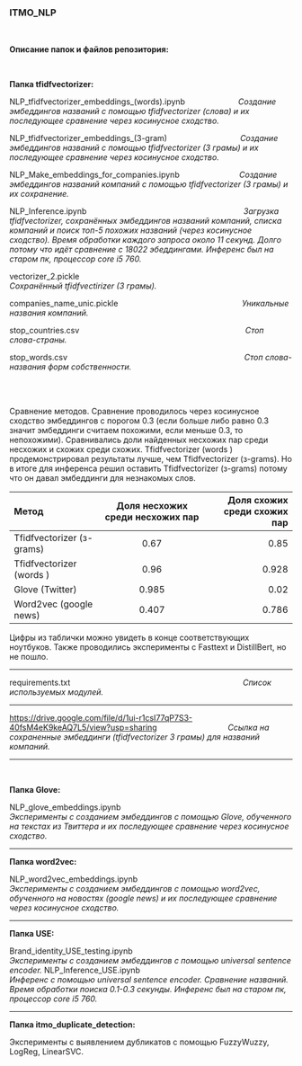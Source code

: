 ### ITMO_NLP
$~~~~~~~~~$

__Описание папок и файлов репозитория:__

$~~~~~~~~~$

__Папка tfidfvectorizer:__

NLP_tfidfvectorizer_embeddings_(words).ipynb $~~~~~~~~~~~~~~~~~~~~~~$ _Создание эмбеддингов названий с помощью tfidfvectorizer (слова) и их последующее сравнение через косинусное сходство._

NLP_tfidfvectorizer_embeddings_(3-gram)  $~~~~~~~~~~~~~~~~~~~~~~~~~~~~~~~$ _Создание эмбеддингов названий с помощью tfidfvectorizer (3 грамы) и их последующее сравнение через косинусное сходство._

NLP_Make_embeddings_for_companies.ipynb  $~~~~~~~~~~~~~~~~~~~~~~~~~$ _Создание эмбеддингов названий компаний с помощью tfidfvectorizer (3 грамы) и их сохранение._

NLP_Inference.ipynb  $~~~~~~~~~~~~~~~~~~~~~~~~~~~~~~~~~~~~~~~~~~~~~~~~~~~~~~~~~~~~~~~~~~~~~$ _Загрузка tfidfvectorizer, сохранённых эмбеддингов названий компаний, списка компаний и поиск топ-5 похожих названий (через косинусное сходство). Время обработки каждого запроса около 11 секунд. Долго потому что идёт сравнение с 18022 эбеддингами. Инференс был на старом пк, процессор core i5 760._

vectorizer_2.pickle  $~~~~~~~~~~~~~~~~~~~~~~~~~~~~~~~~~~~~~~~~~~~~~~~~~~~~~~~~~~~~~~~~~~~~~~~~~$ _Сохранённый tfidfvectirizer (3 грамы)._

companies_name_unic.pickle    $~~~~~~~~~~~~~~~~~~~~~~~~~~~~~~~~~~~~~~~~~~~~~~~~~~~~~~$ _Уникальные названия компаний._

stop_countries.csv      $~~~~~~~~~~~~~~~~~~~~~~~~~~~~~~~~~~~~~~~~~~~~~~~~~~~~~~~~~~~~~~~~~~~~~~~~~$ _Стоп слова-страны._

stop_words.csv     $~~~~~~~~~~~~~~~~~~~~~~~~~~~~~~~~~~~~~~~~~~~~~~~~~~~~~~~~~~~~~~~~~~~~~~~~~~~~~~$ _Стоп слова-названия форм собственности._

$~~~~~~~~~~~~~~~~~~~~~~~~~~~~~~~~~~~~~~~~~~~~~~~~~~~~~~~~~~~~~~~~~~~~~~~~~~~~~~$
$~~~~~~~~~~~~~~~~~~~~~~~~~~~~~~~~~~~~~~~~~~~~~~~~~~~~~~~~~~~~~~~~~~~~~~~~~~~~~~$

Сравнение методов. Сравнение проводилось через косинусное сходство эмбеддингов с порогом 0.3 (если больше либо равно 0.3 значит эмбеддинги считаем похожими, если меньше 0.3, то непохожими). Сравнивались доли найденных несхожих пар среди несхожих и схожих среди схожих. Tfidfvectorizer (words ) продемонстрировал результаты лучше, чем Tfidfvectorizer (з-grams). Но в итоге для инференса решил оставить  Tfidfvectorizer (з-grams) потому что он давал эмбеддинги для незнакомых слов.

Метод                              | Доля несхожих среди несхожих пар  | Доля схожих среди схожих пар   
:----------------------------------|:---------------------------------:|--------------------:
Tfidfvectorizer (з-grams)          |  0.67                             | 0.85 
Tfidfvectorizer (words )           |  0.96                             | 0.928
Glove (Twitter)                    |  0.985                            | 0.02
Word2vec (google news)             |  0.407                            | 0.786

Цифры из таблички можно увидеть в конце соответствующих ноутбуков.
Также проводились эксперименты с Fasttext и DistillBert, но не пошло.


***
requirements.txt   $~~~~~~~~~~~~~~~~~~~~~~~~~~~~~~~~~~~~~~~~~~~~~~~~~~~~~~~~~~~~~~~~~~~~~~~~~~~~$ _Список используемых модулей._

***
https://drive.google.com/file/d/1ui-r1csI77qP7S3-40fsM4eK9keAQ7L5/view?usp=sharing   $~~~~~~~~~~~~~~~~~~~~~~~~~~~~~~~$_Ссылка на сохраненные эмбеддинги (tfidfvectorizer 3 грамы) для названий компаний._

***
$~~~~~~~~~~~~~~~~~~~~~~~~~~~~~~~~~~~~~~~~~~~~~~$
$~~~~~~~~~~~~~~~~~~~~~~~~~~~~~~~~~~~~~~~~~~~~~~$

__Папка Glove:__

NLP_glove_embeddings.ipynb     $~~~~~~~~~~~~~~~~~~~~~~~~~~~~~~~~~~~~~~~~~~~~~~~~~~~~$ _Эксперименты с созданием эмбеддингов с помощью Glove, обученного на текстах из Твиттера и их последующее сравнение через косинусное сходство._

***

__Папка word2vec:__

NLP_word2vec_embeddings.ipynb  $~~~~~~~~~~~~~~~~~~~~~~~~~~~~~~~~~~~~~~~~~~~~~$   _Эксперименты с созданием эмбеддингов с помощью word2vec, обученного на новостях (google news) и их последующее сравнение через косинусное сходство._

***

__Папка USE:__

Brand_identity_USE_testing.ipynb  $~~~~~~~~~~~~~~~~~~~~~~~~~~~~~~~~~~~~~~~~~~~~~~~$ _Эксперименты с созданием эмбеддингов с помощью universal sentence encoder._
NLP_Inference_USE.ipynb   $~~~~~~~~~~~~~~~~~~~~~~~~~~~~~~~~~~~~~~~~~~~~~~~~~~~~~~~~~~~~$ _Инференс с помощью universal sentence encoder. Сравнение названий. Время обработки поиска 0.1-0.3 секунды. Инференс был на старом пк, процессор core i5 760._

***

__Папка itmo_duplicate_detection:__

Эксперименты с выявлением дубликатов с помощью FuzzyWuzzy, LogReg, LinearSVC. 
